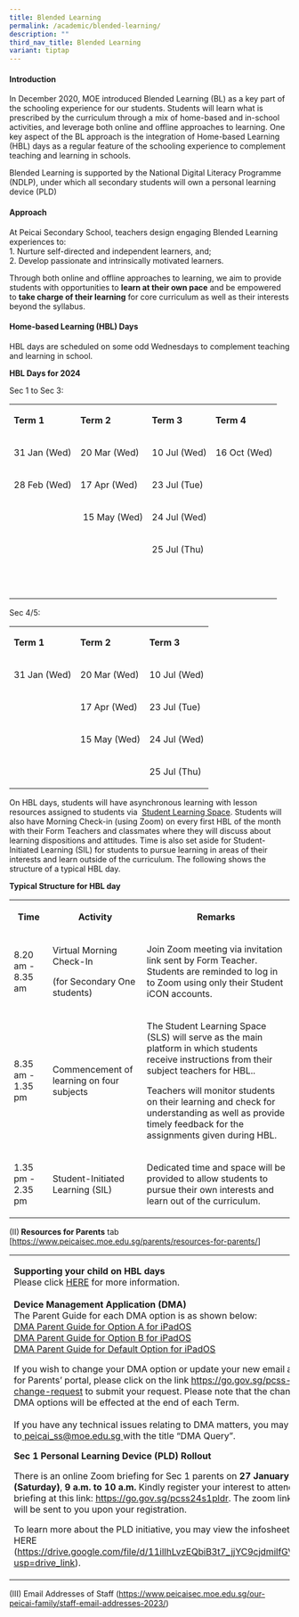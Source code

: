 ```yaml
---
title: Blended Learning
permalink: /academic/blended-learning/
description: ""
third_nav_title: Blended Learning
variant: tiptap
---
```

<h4><strong>Introduction</strong></h4><p></p><p>In December 2020, MOE introduced Blended Learning (BL) as a key part of the schooling experience for our students. Students will learn what is prescribed by the curriculum through a mix of home-based and in-school activities, and leverage both online and offline approaches to learning. One key aspect of the BL approach is the integration of Home-based Learning (HBL) days as a regular feature of the schooling experience to complement teaching and learning in schools.</p><p></p><p>Blended Learning is supported by the National Digital Literacy Programme (NDLP), under which all secondary students will own a personal learning device (PLD)</p><h4><strong>Approach</strong></h4><p></p><p>At Peicai Secondary School, teachers design engaging Blended Learning experiences to:<br>1. Nurture self-directed and independent learners, and;<br>2. Develop passionate and intrinsically motivated learners.</p><p></p><p>Through both online and offline approaches to learning, we aim to provide students with opportunities to <strong>learn at their own pace</strong>&nbsp;and be empowered to&nbsp;<strong>take charge of their learning</strong>&nbsp;for core curriculum as well as their interests beyond the syllabus.&nbsp;</p><h4><strong>Home-based Learning (HBL) Days</strong></h4><p></p><p>HBL days are scheduled on some odd Wednesdays to complement teaching and learning in school.</p><p><strong>HBL Days for 2024</strong></p><p></p><p>Sec 1 to Sec 3:</p><table><tbody><tr><td rowspan="1" colspan="1"><p><strong>Term 1</strong></p></td><td rowspan="1" colspan="1"><p><strong>Term 2</strong></p></td><td rowspan="1" colspan="1"><p><strong>Term 3</strong></p></td><td rowspan="1" colspan="1"><p><strong>Term 4</strong></p></td></tr><tr><td rowspan="1" colspan="1"><p>31 Jan (Wed)</p></td><td rowspan="1" colspan="1"><p>20 Mar (Wed)</p></td><td rowspan="1" colspan="1"><p>10 Jul (Wed)</p></td><td rowspan="1" colspan="1"><p>16 Oct (Wed)</p></td></tr><tr><td rowspan="1" colspan="1"><p>28 Feb (Wed)</p></td><td rowspan="1" colspan="1"><p>17 Apr (Wed)</p></td><td rowspan="1" colspan="1"><p>23 Jul (Tue)</p></td><td rowspan="1" colspan="1"><p></p></td></tr><tr><td rowspan="1" colspan="1"><p>&nbsp;</p></td><td rowspan="1" colspan="1"><p>&nbsp;15 May (Wed)</p></td><td rowspan="1" colspan="1"><p>24 Jul (Wed)</p></td><td rowspan="1" colspan="1"><p></p></td></tr><tr><td rowspan="1" colspan="1"><p>&nbsp;</p></td><td rowspan="1" colspan="1"><p></p></td><td rowspan="1" colspan="1"><p>25 Jul (Thu)</p></td><td rowspan="1" colspan="1"><p></p></td></tr><tr><td rowspan="1" colspan="1"><p>&nbsp;</p></td><td rowspan="1" colspan="1"><p></p></td><td rowspan="1" colspan="1"><p>&nbsp;</p></td><td rowspan="1" colspan="1"><p></p></td></tr></tbody></table><p>Sec 4/5:</p><table><tbody><tr><td rowspan="1" colspan="1"><p><strong>Term 1</strong></p></td><td rowspan="1" colspan="1"><p><strong>Term 2</strong></p></td><td rowspan="1" colspan="1"><p><strong>Term 3</strong></p></td></tr><tr><td rowspan="1" colspan="1"><p>31 Jan (Wed)</p></td><td rowspan="1" colspan="1"><p>20 Mar (Wed)</p></td><td rowspan="1" colspan="1"><p>10 Jul (Wed)</p></td></tr><tr><td rowspan="1" colspan="1"><p></p></td><td rowspan="1" colspan="1"><p>17 Apr (Wed)</p></td><td rowspan="1" colspan="1"><p>23 Jul (Tue)</p></td></tr><tr><td rowspan="1" colspan="1"><p>&nbsp;</p></td><td rowspan="1" colspan="1"><p>15 May (Wed)</p></td><td rowspan="1" colspan="1"><p>24 Jul (Wed)</p></td></tr><tr><td rowspan="1" colspan="1"><p></p></td><td rowspan="1" colspan="1"><p></p></td><td rowspan="1" colspan="1"><p>25 Jul (Thu)</p></td></tr></tbody></table><p></p><p>On HBL days, students will have asynchronous learning with lesson resources assigned to students via &nbsp;<a href="https://vle.learning.moe.edu.sg/login/" rel="noopener" target="_blank">Student Learning Space</a>.&nbsp;Students will also have Morning Check-in (using Zoom) on every first HBL of the month with their Form Teachers and classmates where they will discuss about learning dispositions and attitudes. Time is also set aside for Student-Initiated Learning (SIL) for students to pursue learning in areas of their interests and learn outside of the curriculum. The following shows the structure of a typical HBL day.</p><p><strong>Typical Structure for HBL day</strong></p><table><tbody><tr><th rowspan="1" colspan="1"><p>Time</p></th><th rowspan="1" colspan="1"><p>Activity</p></th><th rowspan="1" colspan="1"><p>Remarks</p></th></tr><tr><td rowspan="1" colspan="1"><p>8.20 am - 8.35 am</p></td><td rowspan="1" colspan="1"><p>Virtual Morning Check-In</p><p>(for Secondary One students)</p></td><td rowspan="1" colspan="1"><p>Join Zoom meeting via invitation link sent by Form Teacher. Students are reminded to log in to Zoom using only their Student iCON accounts.</p></td></tr><tr><td rowspan="1" colspan="1"><p>8.35 am - 1.35 pm</p></td><td rowspan="1" colspan="1"><p>Commencement of learning on four subjects</p></td><td rowspan="1" colspan="1"><p>The Student Learning Space (SLS) will serve as the main platform in which students receive instructions from their subject teachers for HBL..</p><p>Teachers will monitor students on their learning and check for understanding as well as provide timely feedback for the assignments given during HBL.</p></td></tr><tr><td rowspan="1" colspan="1"><p>1.35 pm - 2.35 pm</p></td><td rowspan="1" colspan="1"><p>Student-Initiated Learning (SIL) &nbsp;</p></td><td rowspan="1" colspan="1"><p>Dedicated time and space will be provided to allow students to pursue their own interests and learn out of the curriculum.</p></td></tr></tbody></table><p>(II)<strong> Resources for Parents</strong> tab [<a href="https://www.peicaisec.moe.edu.sg/parents/resources-for-parents/" rel="noopener noreferrer nofollow" target="_blank"><u>https://www.peicaisec.moe.edu.sg/parents/resources-for-parents/</u></a>]</p><p></p><table><tbody><tr><td rowspan="1" colspan="1"><p><strong>Supporting your child on HBL days<br></strong>Please click <a href="https://drive.google.com/file/d/1txnRihNcYINKnLP_fD5HS2cfn3t6XtGy/view" rel="noopener noreferrer nofollow" target="_blank">HERE</a> for more information.<br><br><strong>Device Management Application (DMA)<br></strong>The Parent Guide for each DMA option is as shown below:<br><a href="https://www.peicaisec.moe.edu.sg/files/DMA%20Parent%20Guide%20for%20Option%20A%20for%20iPadOS1.pdf" rel="noopener noreferrer nofollow" target="_blank"><u>DMA Parent Guide for Option A for iPadOS</u></a><br><a href="https://www.peicaisec.moe.edu.sg/files/DMA%20Parent%20Guide%20for%20Option%20B%20for%20iPadOS1.pdf" rel="noopener noreferrer nofollow" target="_blank"><u>DMA Parent Guide for Option B for iPadOS</u></a><br><a href="https://www.peicaisec.moe.edu.sg/files/DMA%20Parent%20Guide%20for%20Default%20Option%20for%20iPadOS1.pdf" rel="noopener noreferrer nofollow" target="_blank"><u>DMA Parent Guide for Default Option for iPadOS</u></a></p><p>If you wish to change your DMA option or update your new email address for Parents’ portal, please click on the link&nbsp;<a href="https://form.gov.sg/606bb606505fae0011bf06f2/" rel="noopener noreferrer nofollow" target="_blank"><u>https://go.gov.sg/pcss-dma-change-request</u></a>&nbsp;to submit your request. Please note that the changes to DMA options will be effected at the end of each Term.<br><br>If you have any technical issues relating to DMA matters, you may email to<u>&nbsp;</u><a href="https://www.peicaisec.moe.edu.sg/parents/resources-for-parents/" rel="noopener noreferrer nofollow" target="_blank"><u>peicai_ss@moe.edu.sg</u></a><u>&nbsp;</u>with the title “DMA Query”.</p><p><strong>Sec 1 Personal Learning Device (PLD) Rollout</strong></p><p>There is an online Zoom briefing for Sec 1 parents on <strong>27 January 2024 (Saturday)</strong>, <strong>9 a.m. to 10 a.m.</strong> Kindly register your interest to attend the briefing at this link: <a href="https://www.peicaisec.moe.edu.sg/parents/resources-for-parents/" rel="noopener noreferrer nofollow" target="_blank"><u>https://go.gov.sg/pcss24s1pldr</u></a>. The zoom link details will be sent to you upon your registration.</p><p>To learn more about the PLD initiative, you may view the infosheet found HERE (<a href="https://www.peicaisec.moe.edu.sg/parents/resources-for-parents/" rel="noopener noreferrer nofollow" target="_blank"><u>https://drive.google.com/file/d/11ilIhLvzEQbiB3t7_jjYC9cjdmilfGVL/view?usp=drive_link</u></a>).</p></td></tr></tbody></table><p></p><p>(III) Email Addresses of Staff (<a href="https://www.peicaisec.moe.edu.sg/parents/resources-for-parents/" rel="noopener noreferrer nofollow" target="_blank"><u>https://www.peicaisec.moe.edu.sg/our-peicai-family/staff-email-addresses-2023/</u></a>)</p>